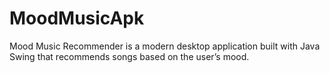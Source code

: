 # MoodMusicApk
Mood Music Recommender is a modern desktop application built with Java Swing that recommends songs based on the user’s mood.
